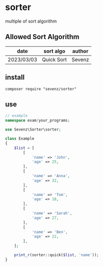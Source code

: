 # sorter
multiple of sort algorithm

## Allowed Sort Algorithm
| date       | sort algo  | author |
|------------|------------|--------|
| 2023/03/03 | Quick Sort | Sevenz |

## install
```
composer require "sevenz/sorter"
```

## use

```php
// example
namespace exam/your_programs;

use Sevenz\Sorter\sorter;

class Example
{
    $list = [
        [
            'name' => 'John',
            'age' => 25,
        ],
        [
            'name' => 'Anna',
            'age' => 32,
        ],
        [
            'name' => 'Tom',
            'age' => 18,
        ],
        [
            'name' => 'Sarah',
            'age' => 27,
        ],
        [
            'name' => 'Ben',
            'age' => 22,
        ],
    ];

    print_r(sorter::quick($list, 'name'));
}
```